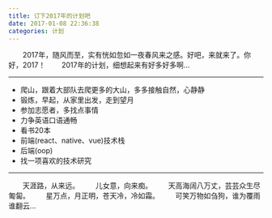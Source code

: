 ```yaml
---
title: 订下2017年的计划吧
date: 2017-01-08 22:36:38
categories: 计划
---
```

　　2017年，随风而至，实有恍如忽如一夜春风来之感。好吧，来就来了。你好，2017！
　　2017年的计划，细想起来有好多好多啊...
<!-- more -->

---
* 爬山，跟着大部队去爬更多的大山，多多接触自然，心静静
* 锻炼，早起，从家里出发，走到望月
* 参加志愿者，多找点事情
* 力争英语口语通畅
* 看书20本
* 前端(react、native、vue)技术栈
* 后端(oop)
* 找一项喜欢的技术研究
---

　　天涯路，从来远。
　　儿女意，向来痴。
　　天高海阔八万丈，芸芸众生尽匍匐。
　　星万点，月正明，苍天冷，冷如霜。
　　可笑万物如刍狗，谁为覆雨谁翻云...



